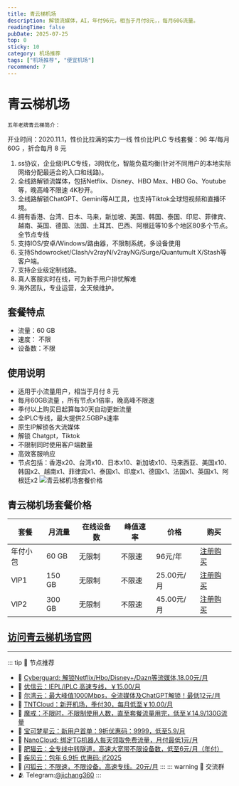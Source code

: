 ```yaml
---
title: 青云梯机场
description: 解锁流媒体，AI，年付96元，相当于月付8元，，每月60G流量。
readingTime: false
pubDate: 2025-07-25
top: 0
sticky: 10
category: 机场推荐
tags: ["机场推荐", "便宜机场"]
recommend: 7
---
```

# 青云梯机场
    五年老牌青云梯简介：
开业时间：2020.11.1，性价比拉满的实力一线
性价比IPLC 专线套餐：96 年/每月 60G ，折合每月 8 元
1. ss协议，企业级IPLC专线，3网优化，智能负载均衡(针对不同用户的本地实际网络分配最适合的入口和线路)。
2. 全线路解锁流媒体，包括Netflix、Disney、HBO Max、HBO Go、Youtube等，晚高峰不限速 4K秒开。
3. 全线路解锁ChatGPT、Gemini等AI工具，也支持Tiktok全球短视频和直播环境。
4. 拥有香港、台湾、日本、马来，新加坡、美国、韩国、泰国、印尼、菲律宾、越南、英国、德国、法国、土耳其、巴西、阿根廷等10多个地区80多个节点。全节点专线
5. 支持IOS/安卓/Windows/路由器，不限制系统，多设备使用
6. 支持Shdowrocket/Clash/v2rayN/v2rayNG/Surge/Quantumult X/Stash等客户端。
7. 支持企业级定制线路。
8. 真人客服实时在线，可为新手用户排忧解难
9. 海外团队，专业运营，全天候维护。
## 套餐特点
- 流量：60 GB
- 速度： 不限
- 设备数：不限
## 使用说明
- 适用于小流量用户，相当于月付 8 元
- 每月60GB流量 ，所有节点x1倍率，晚高峰不限速
- 季付以上购买日起算每30天自动更新流量
- 全IPLC专线，最大提供2.5GBPs速率
- 原生IP解锁各大流媒体
- 解锁 Chatgpt，Tiktok
- 不限制同时使用客户端数量
- 高效客服响应
- 节点包括：香港x20、台湾x10、日本x10、新加坡x10、马来西亚、美国x10、韩国x2、越南x1、菲律宾x1、泰国x1、印度x1、德国x1、法国x1、英国x1、阿根廷x2
![青云梯机场套餐价格](/assets/qingyunti.webp "青云梯机场套餐价格")
## 青云梯机场套餐价格
| 套餐 | 月流量 | 在线设备数 | 峰值速率 | 价格 | 购买 |
| --- | --- | --- | --- | --- | --- |
| 年付小包 | 60 GB | 无限制 | 不限速 | 96元/年 | [注册购买](https://haibing822.qytvipaff.cc/register?aff=dTvJ05CM) |
| VIP1 | 150 GB | 无限制 | 不限速 | 25.00元/月 | [注册购买](https://haibing822.qytvipaff.cc/register?aff=dTvJ05CM) |
| VIP2 | 300 GB | 无限制 | 不限速 | 45.00元/月 |  [注册购买](https://haibing822.qytvipaff.cc/register?aff=dTvJ05CM) |
[访问青云梯机场官网](https://haibing822.qytvipaff.cc/register?aff=dTvJ05CM)
---------
---------
::: tip 🎉 节点推荐
- 🚀 [Cyberguard: 解锁Netflix/Hbo/Disney+/Dazn等流媒体,18.00元/月](https://www.cyberguard.best/#/register?code=XsreC0T5)<br>
- 🚀 [优信云：IEPL/IPLC 高速专线，￥15.00/月](https://www.优信云.com/#/register?code=JRtE5uIV)<br>
- 🚀 [尔湾云：最大峰值1000Mbps，全流媒体及ChatGPT解锁！最低12元/月](https://erwan6.net/auth/register?code=BoObCd)<br>
- 🚀 [TNTCloud：新开机场，季付30，每月低至￥10.00/月](https://haibing822.tntvipaff.cc/#/register?code=GtjJVgml)<br>
- 🚀 [魔戒：不限时，不限制使用人数，直至套餐流量用完，低至￥14.9/130G流量](https://mojie.app/#/register?code=sSdtPtLo)<br>
- 🚀 [宝可梦星云：新用户首单：9折优惠码：9999，低至5.9/月 ](https://love.521pokemon.com/register?code=56ERkkxp)<br>
- 🚀 [NanoCloud: 绑定TG机器人每天领取免费流量，月付最低1元/月](https://edu.uodoo.bid/auth/register?code=JMiOQDHf)<br>
- 🚀 [肥猫云：全专线中转隧道，高速大宽带不限设备数，低至6元/月（年付）](https://fchb1188.fcvipaff.cc/register?aff=X1vZd2wf)<br>
- 🚀 [疾风云：包年 6.9折 优惠码: jf2025](https://homes.tr25.cn?code=ReCm)<br>
- 🚀 [闪狐云：不限速，不限设备。高速专线。20元/月](https://inv02.ffaff.cc/register?aff=WQApz2pv)
:::
::: warning  💬 交流群
- 🫂 Telegram:[@jichang360](https://t.me/jichang360)
:::
